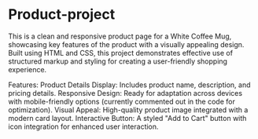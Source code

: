 # Product-project
This is a clean and responsive product page for a White Coffee Mug, showcasing key features of the product with a visually appealing design. Built using HTML and CSS, this project demonstrates effective use of structured markup and styling for creating a user-friendly shopping experience.

Features:
Product Details Display: Includes product name, description, and pricing details.
Responsive Design: Ready for adaptation across devices with mobile-friendly options (currently commented out in the code for optimization).
Visual Appeal: High-quality product image integrated with a modern card layout.
Interactive Button: A styled "Add to Cart" button with icon integration for enhanced user interaction.
